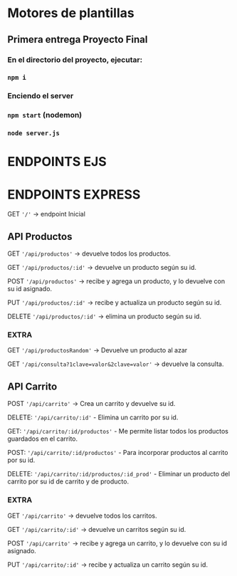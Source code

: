# Motores de plantillas
## Primera entrega Proyecto Final

### En el directorio del proyecto, ejecutar:

### `npm i`

### Enciendo el server

### `npm start` (nodemon)
### `node server.js`

# ENDPOINTS EJS


# ENDPOINTS EXPRESS
GET `'/'` -> endpoint Inicial

## API Productos 

GET `'/api/productos'` -> devuelve todos los productos.

GET `'/api/productos/:id'` -> devuelve un producto según su id.

POST `'/api/productos'` -> recibe y agrega un producto, y lo devuelve con su id asignado.

PUT `'/api/productos/:id'` -> recibe y actualiza un producto según su id.

DELETE `'/api/productos/:id'` -> elimina un producto según su id.
### EXTRA
GET `'/api/productosRandom'` -> Devuelve un producto al azar

GET `'/api/consulta?1clave=valor&2clave=valor'` -> devuelve la consulta.


## API Carrito

POST `'/api/carrito'` -> Crea un carrito y devuelve su id.

DELETE: `'/api/carrito/:id'` - Elimina un carrito por su id.

GET: `'/api/carrito/:id/productos'` - Me permite listar todos los productos guardados en el carrito.

POST: `'/api/carrito/:id/productos'` - Para incorporar productos al carrito por su id.

DELETE: `'/api/carrito/:id/productos/:id_prod'` - Eliminar un producto del carrito por su id de carrito y de producto.
### EXTRA
GET `'/api/carrito'` -> devuelve todos los carritos.

GET `'/api/carrito/:id'` -> devuelve un carritos según su id.

POST `'/api/carrito'` -> recibe y agrega un carrito, y lo devuelve con su id asignado.

PUT `'/api/carrito/:id'` -> recibe y actualiza un carrito según su id.

